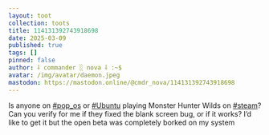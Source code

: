 ```yaml
---
layout: toot
collection: toots
title: 114131392743918698
date: 2025-03-09
published: true
tags: []
pinned: false
author: ⸸ commander ░ nova ⸸ :~$
avatar: /img/avatar/daemon.jpeg
mastodon: https://mastodon.online/@cmdr_nova/114131392743918698
---
```


Is anyone on [#pop_os](https://mastodon.online/tags/pop_os) or [#Ubuntu](https://mastodon.online/tags/Ubuntu) playing Monster Hunter Wilds on [#steam](https://mastodon.online/tags/steam)? Can you verify for me if they fixed the blank screen bug, or if it works? I’d like to get it but the open beta was completely borked on my system
